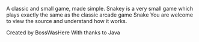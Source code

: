 A classic and small game, made simple.
Snakey is a very small game which plays exactly the same as the classic arcade game Snake
You are welcome to view the source and understand how it works.

Created by BossWasHere
With thanks to Java